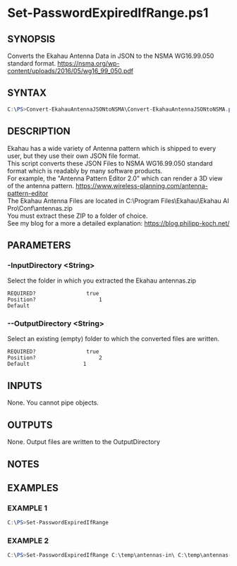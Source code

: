 # Set-PasswordExpiredIfRange.ps1
## SYNOPSIS
Converts the Ekahau Antenna Data in JSON to the NSMA WG16.99.050 standard format. https://nsma.org/wp-content/uploads/2016/05/wg16_99_050.pdf

## SYNTAX
```powershell
C:\PS>Convert-EkahauAntennaJSONtoNSMA\Convert-EkahauAntennaJSONtoNSMA.ps1 [-InputDirectory] <String> [-OutputDirectory] <String> [<CommonParameters>]
```

## DESCRIPTION
Ekahau has a wide variety of Antenna pattern which is shipped to every user, but they use their own JSON file format.  
This script converts these JSON Files to NSMA WG16.99.050 standard format which is readably by many software products.  
For example, the "Antenna Pattern Editor 2.0" which can render a 3D view of the antenna pattern. https://www.wireless-planning.com/antenna-pattern-editor  
The Ekahau Antenna Files are located in C:\Program Files\Ekahau\Ekahau AI Pro\Conf\antennas.zip  
You must extract these ZIP to a folder of choice.  
See my blog for a more a detailed explanation: https://blog.philipp-koch.net/  

## PARAMETERS
### -InputDirectory &lt;String&gt;
Select the folder in which you extracted the Ekahau antennas.zip
```
REQUIRED?                true
Position?                    1
Default                 
```
 
### --OutputDirectory &lt;String&gt;
Select an existing (empty) folder to which the converted files are written.
```
REQUIRED?                true
Position?                    2
Default                 1
```

## INPUTS
None. You cannot pipe objects.

## OUTPUTS
None. Output files are written to the OutputDirectory

## NOTES


## EXAMPLES
### EXAMPLE 1
```powershell
C:\PS>Set-PasswordExpiredIfRange
```

 
### EXAMPLE 2
```powershell
C:\PS>Set-PasswordExpiredIfRange C:\temp\antennas-in\ C:\temp\antennas-out\ 
```



